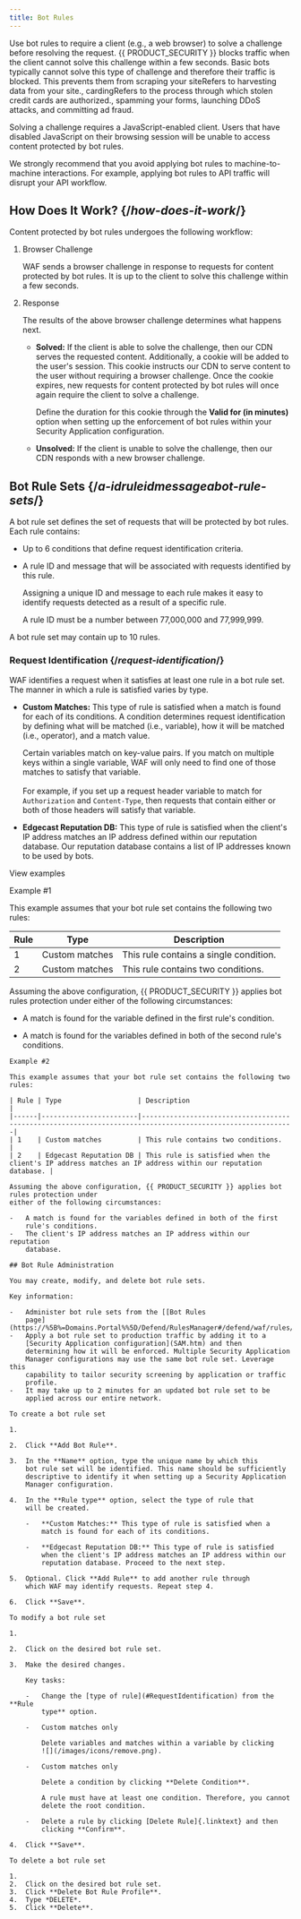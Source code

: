 ```yaml
---
title: Bot Rules
---
```


Use bot rules to require a client (e.g., a web browser) to solve a
challenge before resolving the request. {{ PRODUCT_SECURITY }} blocks traffic when the
client cannot solve this challenge within a few seconds. Basic bots
typically cannot solve this type of challenge and therefore their
traffic is blocked. This prevents them from scraping your siteRefers to
harvesting data from your site., cardingRefers to the process through
which stolen credit cards are authorized., spamming your forms,
launching DDoS attacks, and committing ad fraud.

Solving a challenge requires a JavaScript-enabled client. Users that
have disabled JavaScript on their browsing session will be unable to
access content protected by bot rules.

We strongly recommend that you avoid applying bot rules to
machine-to-machine interactions. For example, applying bot rules to API
traffic will disrupt your API workflow.

## How Does It Work? {/*how-does-it-work*/}

Content protected by bot rules undergoes the following workflow:

1.  Browser Challenge

    WAF sends a browser challenge in response to requests for content
    protected by bot rules. It is up to the client to solve this
    challenge within a few seconds.

2.  Response

    The results of the above browser challenge determines what happens
    next.

    -   **Solved:** If the client is able to solve the challenge,
        then our CDN serves the requested content. Additionally, a
        cookie will be added to the user's session. This cookie
        instructs our CDN to serve content to the user without requiring
        a browser challenge. Once the cookie expires, new requests for
        content protected by bot rules will once again require the
        client to solve a challenge.

        Define the duration for this cookie through the **Valid for (in
        minutes)** option when setting up the enforcement of bot
        rules within your Security Application configuration.

    -   **Unsolved:** If the client is unable to solve the
        challenge, then our CDN responds with a new browser challenge.

## <a id="RuleIDMessage"></a>Bot Rule Sets {/*a-idruleidmessageabot-rule-sets*/}

A bot rule set defines the set of requests that will be protected by bot
rules. Each rule contains:

-   Up to 6 conditions that define request identification criteria.

-   A rule ID and message that will be associated with requests
    identified by this rule.

    Assigning a unique ID and message to each rule makes it easy to
    identify requests detected as a result of a specific rule.

    A rule ID must be a number between 77,000,000 and 77,999,999.

A bot rule set may contain up to 10 rules.

### Request Identification {/*request-identification*/}

WAF identifies a request when it satisfies at least one rule in a bot
rule set. The manner in which a rule is satisfied varies by type.

-   **Custom Matches:** This type of rule is satisfied when a match is
    found for each of its conditions. A condition determines request
    identification by defining what will be matched (i.e., variable),
    how it will be matched (i.e., operator), and a match value.

    Certain variables match on key-value pairs. If you match on multiple
    keys within a single variable, WAF will only need to find one of
    those matches to satisfy that variable.\
    \
    For example, if you set up a request header variable to match for
    `Authorization` and `Content-Type`, then requests
    that contain either or both of those headers will satisfy that
    variable.

-   **Edgecast Reputation DB:** This type of rule is satisfied when
    the client's IP address matches an IP address defined within our
    reputation database. Our reputation database contains a list of
    IP addresses known to be used by bots.

View examples

Example #1

This example assumes that your bot rule set contains the following two
rules:

| Rule | Type           | Description                            |
|------|----------------|----------------------------------------|
| 1    | Custom matches | This rule contains a single condition. |
| 2    | Custom matches | This rule contains two conditions.     |

Assuming the above configuration, {{ PRODUCT_SECURITY }} applies bot rules protection under
either of the following circumstances:

-   A match is found for the variable defined in the first rule's
    condition.

-   A match is found for the variables defined in both of the second
    rule's conditions.

``` {madcap:conditions="General.ADNExclude"}
Example #2

This example assumes that your bot rule set contains the following two
rules:

| Rule | Type                   | Description                                                                                                |
|------|------------------------|------------------------------------------------------------------------------------------------------------|
| 1    | Custom matches         | This rule contains two conditions.                                                                         |
| 2    | Edgecast Reputation DB | This rule is satisfied when the client's IP address matches an IP address within our reputation database. |

Assuming the above configuration, {{ PRODUCT_SECURITY }} applies bot rules protection under
either of the following circumstances:

-   A match is found for the variables defined in both of the first
    rule's conditions.
-   The client's IP address matches an IP address within our reputation
    database.

## Bot Rule Administration

You may create, modify, and delete bot rule sets.

Key information:

-   Administer bot rule sets from the [[Bot Rules
    page](https://%5B%=Domains.Portal%%5D/Defend/RulesManager#/defend/waf/rules/bots).
-   Apply a bot rule set to production traffic by adding it to a
    [Security Application configuration](SAM.htm) and then
    determining how it will be enforced. Multiple Security Application
    Manager configurations may use the same bot rule set. Leverage this
    capability to tailor security screening by application or traffic
    profile.
-   It may take up to 2 minutes for an updated bot rule set to be
    applied across our entire network.

To create a bot rule set

1.  

2.  Click **Add Bot Rule**.

3.  In the **Name** option, type the unique name by which this
    bot rule set will be identified. This name should be sufficiently
    descriptive to identify it when setting up a Security Application
    Manager configuration.

4.  In the **Rule type** option, select the type of rule that
    will be created.

    -   **Custom Matches:** This type of rule is satisfied when a
        match is found for each of its conditions.

    -   **Edgecast Reputation DB:** This type of rule is satisfied
        when the client's IP address matches an IP address within our
        reputation database. Proceed to the next step.

5.  Optional. Click **Add Rule** to add another rule through
    which WAF may identify requests. Repeat step 4.

6.  Click **Save**.

To modify a bot rule set

1.  

2.  Click on the desired bot rule set.

3.  Make the desired changes.

    Key tasks:

    -   Change the [type of rule](#RequestIdentification) from the **Rule
        type** option.

    -   Custom matches only

        Delete variables and matches within a variable by clicking
        ![](/images/icons/remove.png).

    -   Custom matches only

        Delete a condition by clicking **Delete Condition**.

        A rule must have at least one condition. Therefore, you cannot
        delete the root condition.

    -   Delete a rule by clicking [Delete Rule]{.linktext} and then
        clicking **Confirm**.

4.  Click **Save**.

To delete a bot rule set

1.  
2.  Click on the desired bot rule set.
3.  Click **Delete Bot Rule Profile**.
4.  Type *DELETE*.
5.  Click **Delete**.
